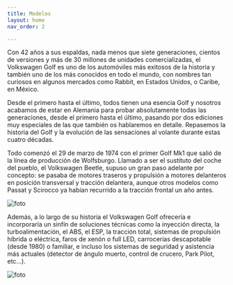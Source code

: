 ```yaml
---
title: Modelos
layout: home 
nav_order: 2

---
```



Con 42 años a sus espaldas, nada menos que siete generaciones, cientos de versiones y más de 30 millones de unidades comercializadas, el Volkswagen Golf es uno de los automóviles más exitosos de la historia y también uno de los más conocidos en todo el mundo, con nombres tan curiosos en algunos mercados como Rabbit, en Estados Unidos, o Caribe, en México.

Desde el primero hasta el último, todos tienen una esencia Golf y nosotros acabamos de estar en Alemania para probar absolutamente todas las generaciones, desde el primero hasta el último, pasando por dos ediciones muy especiales de las que también os hablaremos en detalle. Repasemos la historia del Golf y la evolución de las sensaciones al volante durante estas cuatro décadas.

Todo comenzó el 29 de marzo de 1974 con el primer Golf Mk1 que salió de la línea de producción de Wolfsburgo. Llamado a ser el sustituto del coche del pueblo, el Volkswagen Beetle, supuso un gran paso adelante por concepto: se pasaba de motores traseros y propulsión a motores delanteros en posición transversal y tracción delantera, aunque otros modelos como Passat y Scirocco ya habían recurrido a la tracción frontal un año antes.


![foto](https://img.remediosdigitales.com/28e830/vw-golf-7gen-motorpasion-8/1366_2000.jpg)



Además, a lo largo de su historia el Volkswagen Golf ofrecería e incorporaría un sinfín de soluciones técnicas como la inyección directa, la turboalimentación, el ABS, el ESP, la tracción total, sistemas de propulsión híbrida o eléctrica, faros de xenón o full LED, carrocerías descapotable (desde 1980) o familiar, e incluso los sistemas de seguridad y asistencia más actuales (detector de ángulo muerto, control de crucero, Park Pilot, etc...).

![foto](https://img.remediosdigitales.com/0d29c0/vw-golf-7gen-motorpasion-4/1366_2000.jpg)
